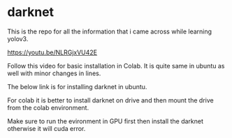 # darknet
This is the repo for all the information that i came across while learning yolov3.

https://youtu.be/NLRGjxVU42E

Follow this video for basic installation in Colab.
It is quite same in ubuntu as well with minor changes in lines.

The below link is for installing darknet in ubuntu.

For colab it is better to install darknet on drive and then mount the drive from the colab environment.

Make sure to run the evironment in GPU first then install the darknet otherwise it will cuda error.
